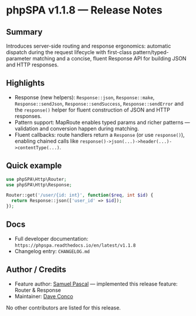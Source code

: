 # phpSPA v1.1.8 — Release Notes

## Summary

Introduces server-side routing and response ergonomics: automatic dispatch during the request lifecycle with first-class pattern/typed-parameter matching and a concise, fluent Response API for building JSON and HTTP responses.

## Highlights

- Response (new helpers): `Response::json`, `Response::make`, `Response::sendJson`, `Response::sendSuccess`, `Response::sendError` and the `response()` helper for fluent construction of JSON and HTTP responses.
- Pattern support: MapRoute enables typed params and richer patterns — validation and conversion happen during matching.
- Fluent callbacks: route handlers return a `Response` (or use `response()`), enabling chained calls like `response()->json(...)->header(...)->contentType(...)`.

## Quick example

```php
use phpSPA\Http\Router;
use phpSPA\Http\Response;

Router::get('/user/{id: int}', function($req, int $id) {
  return Response::json(['user_id' => $id]);
});
```

## Docs

- Full developer documentation: `https://phpspa.readthedocs.io/en/latest/v1.1.8`
- Changelog entry: `CHANGELOG.md`

## Author / Credits

- Feature author: [Samuel Pascal](https://github.com/SamuelPaschalson) — implemented this release feature: Router & Response
- Maintainer: [Dave Conco](https://github.com/dconco)

No other contributors are listed for this release.
